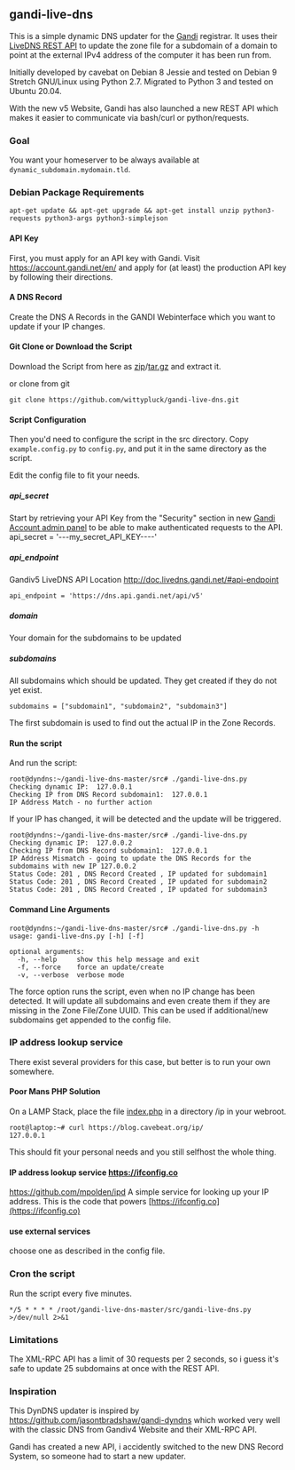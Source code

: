 gandi-live-dns
----

This is a simple dynamic DNS updater for the
[Gandi](https://www.gandi.net) registrar. It uses their [LiveDNS REST API](http://doc.livedns.gandi.net/) to update the zone file for a subdomain of a domain to point at the external IPv4 address of the computer it has been run from.

Initially developed by cavebat on Debian 8 Jessie and tested on Debian 9 Stretch GNU/Linux using Python 2.7.
Migrated to Python 3 and tested on Ubuntu 20.04.

With the new v5 Website, Gandi has also launched a new REST API which makes it easier to communicate via bash/curl or python/requests.  

### Goal

You want your homeserver to be always available at `dynamic_subdomain.mydomain.tld`.

### Debian Package Requirements

`apt-get update && apt-get upgrade && apt-get install unzip python3-requests python3-args python3-simplejson`

#### API Key
First, you must apply for an API key with Gandi. Visit 
https://account.gandi.net/en/ and apply for (at least) the production API 
key by following their directions.

#### A DNS Record 
Create the DNS A Records in the GANDI Webinterface which you want to update if your IP changes. 

#### Git Clone or Download the Script
Download the Script from here as [zip](https://github.com/wittypluck/gandi-live-dns/archive/master.zip)/[tar.gz](https://github.com/wittypluck/gandi-live-dns/archive/master.tar.gz) and extract it.  

or clone from git

`git clone https://github.com/wittypluck/gandi-live-dns.git` 

#### Script Configuration
Then you'd need to configure the script in the src directory.
Copy `example.config.py` to `config.py`, and put it in the same directory as the script.

Edit the config file to fit your needs. 

##### api_secret
Start by retrieving your API Key from the "Security" section in new [Gandi Account admin panel](https://account.gandi.net/) to be able to make authenticated requests to the API.
api_secret = '---my_secret_API_KEY----'

##### api_endpoint
Gandiv5 LiveDNS API Location
http://doc.livedns.gandi.net/#api-endpoint

```
api_endpoint = 'https://dns.api.gandi.net/api/v5'
```

##### domain
Your domain for the subdomains to be updated 


##### subdomains
All subdomains which should be updated. They get created if they do not yet exist.

``` 
subdomains = ["subdomain1", "subdomain2", "subdomain3"]
```
The first subdomain is used to find out the actual IP in the Zone Records. 

#### Run the script
And run the script:

```
root@dyndns:~/gandi-live-dns-master/src# ./gandi-live-dns.py   
Checking dynamic IP:  127.0.0.1
Checking IP from DNS Record subdomain1:  127.0.0.1
IP Address Match - no further action
```

If your IP has changed, it will be detected and the update will be triggered. 


```
root@dyndns:~/gandi-live-dns-master/src# ./gandi-live-dns.py
Checking dynamic IP:  127.0.0.2
Checking IP from DNS Record subdomain1:  127.0.0.1
IP Address Mismatch - going to update the DNS Records for the subdomains with new IP 127.0.0.2
Status Code: 201 , DNS Record Created , IP updated for subdomain1
Status Code: 201 , DNS Record Created , IP updated for subdomain2
Status Code: 201 , DNS Record Created , IP updated for subdomain3
```

#### Command Line Arguments

```
root@dyndns:~/gandi-live-dns-master/src# ./gandi-live-dns.py -h
usage: gandi-live-dns.py [-h] [-f]

optional arguments:
  -h, --help     show this help message and exit
  -f, --force    force an update/create
  -v, --verbose  verbose mode

```

The force option runs the script, even when no IP change has been detected. 
It will update all subdomains and even create them if they are missing in the 
Zone File/Zone UUID. This can be used if additional/new subdomains get appended to the config file.  

### IP address lookup service 
There exist several providers for this case, but better is to run your own somewhere. 

#### Poor Mans PHP Solution
On a LAMP Stack, place the file [index.php](https://github.com/cavebeat/gandi-live-dns/blob/master/src/example-index.php) in a directory /ip in your webroot. 

```
root@laptop:~# curl https://blog.cavebeat.org/ip/
127.0.0.1
```
This should fit your personal needs and you still selfhost the whole thing. 

####  IP address lookup service https://ifconfig.co
https://github.com/mpolden/ipd A simple service for looking up your IP address. This is the code that powers [https://ifconfig.co](https://ifconfig.co)

#### use external services
choose one as described in the config file. 

### Cron the script

Run the script every five minutes. 
```
*/5 * * * * /root/gandi-live-dns-master/src/gandi-live-dns.py >/dev/null 2>&1 
```
### Limitations
The XML-RPC API has a limit of 30 requests per 2 seconds, so i guess it's safe to update 25 subdomains at once with the REST API. 

### Inspiration   

This DynDNS updater is inspired by https://github.com/jasontbradshaw/gandi-dyndns which worked very well 
with the classic DNS from Gandiv4 Website and their XML-RPC API.

Gandi has created a new API, i accidently switched to the new DNS Record System, so someone had to start a new updater.  
